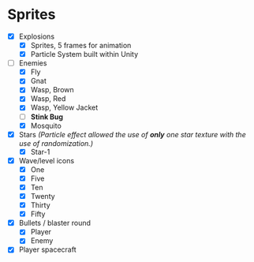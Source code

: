 # Sprites

- [X] Explosions
  - [X] Sprites, 5 frames for animation
  - [X] Particle System built within Unity
- [ ] Enemies
  - [X] Fly
  - [X] Gnat
  - [X] Wasp, Brown
  - [X] Wasp, Red
  - [X] Wasp, Yellow Jacket
  - [ ] **Stink Bug**
  - [X] Mosquito
- [X] Stars *(Particle effect allowed the use of **only** one star texture with the use of randomization.)*
  - [X] Star-1
- [X] Wave/level icons 
  - [X] One
  - [X] Five
  - [X] Ten
  - [X] Twenty
  - [X] Thirty
  - [X] Fifty
- [X] Bullets / blaster round
  - [X] Player
  - [X] Enemy
- [X] Player spacecraft
